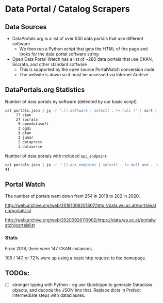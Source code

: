 # Data Portal / Catalog Scrapers

## Data Sources

- DataPortals.org is a list of over 500 data portals that use different software
  - We then run a Python script that gets the HTML of the page and looks for the data portal software string
- Open Data Portal Watch has a list of ~280 data portals that use CKAN, Socrata, and other standard software
  - This is supported by the open source PortalWatch conversion code
  - The website is down so it must be accessed via Internet Archive

## DataPortals.org Statistics

Number of data portals by software (detected by our basic script)
```sh
cat portals.json | jq -r '.[].software | select( . != null )' | sort | uniq -c | sort -nr
     77 ckan
     27 socrata
      9 opendatasoft
      3 ogdi
      3 dkan
      2 junar
      2 datapress
      1 dataverse
```

Number of data portals with included `api_endpoint`
```sh
cat portals.json | jq -r '.[].api_endpoint | select( . != null and . != "" and . != "NA" and . != "Not apparent" )' | wc -l
41
```

## Portal Watch

The number of portals went down from 254 in 2018 to 202 in 2020.

http://web.archive.org/web/20181009201807/http://data.wu.ac.at/portalwatch/portalslist

http://web.archive.org/web/20200926110902/https://data.wu.ac.at/portalwatch/portalslist

### Stats

From 2018, there were 147 CKAN instances.

106 / 147, or 72% were up using a basic http request to the homepage.


## TODOs:

- [ ] stronger typing with Python - eg use Quicktype to generate Dataclass objects, and decode the JSON into that. Replace dicts in Prefect intermediate steps with dataclasses.